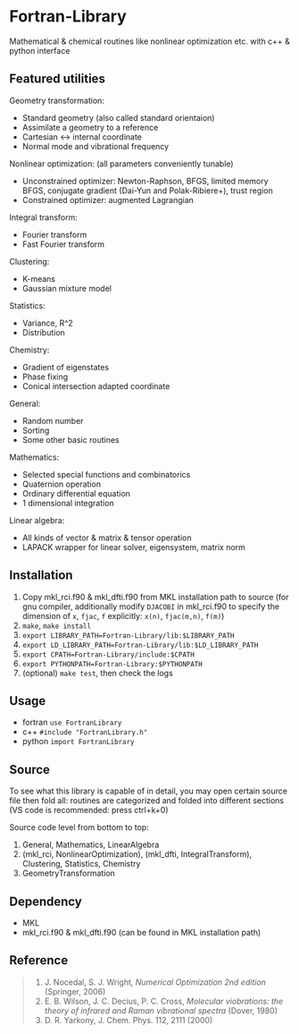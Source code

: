 # Fortran-Library
Mathematical & chemical routines like nonlinear optimization etc. with c++ & python interface

## Featured utilities
Geometry transformation:
* Standard geometry (also called standard orientaion)
* Assimilate a geometry to a reference
* Cartesian <-> internal coordinate
* Normal mode and vibrational frequency

Nonlinear optimization: (all parameters conveniently tunable)
* Unconstrained optimizer:
Newton-Raphson, BFGS, limited memory BFGS, conjugate gradient (Dai-Yun and Polak-Ribiere+), trust region
* Constrained optimizer: augmented Lagrangian

Integral transform:
* Fourier transform
* Fast Fourier transform

Clustering:
* K-means
* Gaussian mixture model

Statistics:
* Variance, R^2
* Distribution

Chemistry:
* Gradient of eigenstates
* Phase fixing
* Conical intersection adapted coordinate

General:
* Random number
* Sorting
* Some other basic routines

Mathematics:
* Selected special functions and combinatorics
* Quaternion operation
* Ordinary differential equation
* 1 dimensional integration

Linear algebra:
* All kinds of vector & matrix & tensor operation
* LAPACK wrapper for linear solver, eigensystem, matrix norm

## Installation
1. Copy mkl_rci.f90 & mkl_dfti.f90 from MKL installation path to source (for gnu compiler, additionally modify `DJACOBI` in mkl_rci.f90 to specify the dimension of `x`, `fjac`, `f` explicitly: `x(n)`, `fjac(m,n)`, `f(m)`)
2. `make`, `make install`
3. `export LIBRARY_PATH=Fortran-Library/lib:$LIBRARY_PATH`
4. `export LD_LIBRARY_PATH=Fortran-Library/lib:$LD_LIBRARY_PATH`
5. `export CPATH=Fortran-Library/include:$CPATH`
6. `export PYTHONPATH=Fortran-Library:$PYTHONPATH`
7. (optional) `make test`, then check the logs

## Usage
* fortran `use FortranLibrary`
* c++ `#include "FortranLibrary.h"`
* python `import FortranLibrary`

## Source
To see what this library is capable of in detail, you may open certain source file then fold all: routines are categorized and folded into different sections (VS code is recommended: press ctrl+k+0)

Source code level from bottom to top:
1. General, Mathematics, LinearAlgebra
2. (mkl_rci, NonlinearOptimization), (mkl_dfti, IntegralTransform), Clustering, Statistics, Chemistry
3. GeometryTransformation

## Dependency
* MKL
* mkl_rci.f90 & mkl_dfti.f90 (can be found in MKL installation path)

## Reference
> 1. J. Nocedal, S. J. Wright, *Numerical Optimization 2nd edition* (Springer, 2006)
> 2. E. B. Wilson, J. C. Decius, P. C. Cross, *Molecular viobrations: the theory of infrared and Raman vibrational spectra* (Dover, 1980)
> 3. D. R. Yarkony, J. Chem. Phys. 112, 2111 (2000)